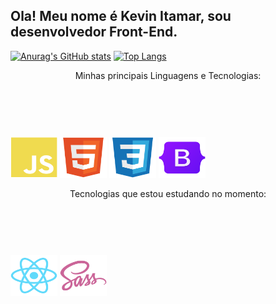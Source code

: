 ## Ola! Meu nome é Kevin Itamar, sou desenvolvedor Front-End. 

[![Anurag's GitHub stats](https://github-readme-stats.vercel.app/api?username=Kevin-itam&theme=great-gatsby)](https://github.com/anuraghazra/github-readme-stats)
[![Top Langs](https://github-readme-stats.vercel.app/api/top-langs/?username=Kevin-Itam&theme=great-gatsby&layout=compact)](https://github.com/anuraghazra/github-readme-stats)
<header>Minhas principais Linguagens e Tecnologias:</header><br><br>
<div style="display: inline_block">
  <img align="center" height="65" width="75" src="https://raw.githubusercontent.com/devicons/devicon/master/icons/javascript/javascript-plain.svg">
  <img align="center" height="65" width="75" src="https://raw.githubusercontent.com/devicons/devicon/master/icons/html5/html5-original.svg">
  <img align="center" height="65" width="75" src="https://raw.githubusercontent.com/devicons/devicon/master/icons/css3/css3-original.svg">
  <img align="center" height="65" width="75" src="https://raw.githubusercontent.com/devicons/devicon/master/icons/bootstrap/bootstrap-original.svg">
</div><br>
<header>Tecnologias que estou estudando no momento:</header><br><br>
<div style="display: inline_block">
  <img align="center" height="65" width="75" src="https://raw.githubusercontent.com/devicons/devicon/master/icons/react/react-original.svg">
   <img align="center" height="65" width="75" src="https://raw.githubusercontent.com/devicons/devicon/master/icons/sass/sass-original.svg">
</div>

<br>

##
